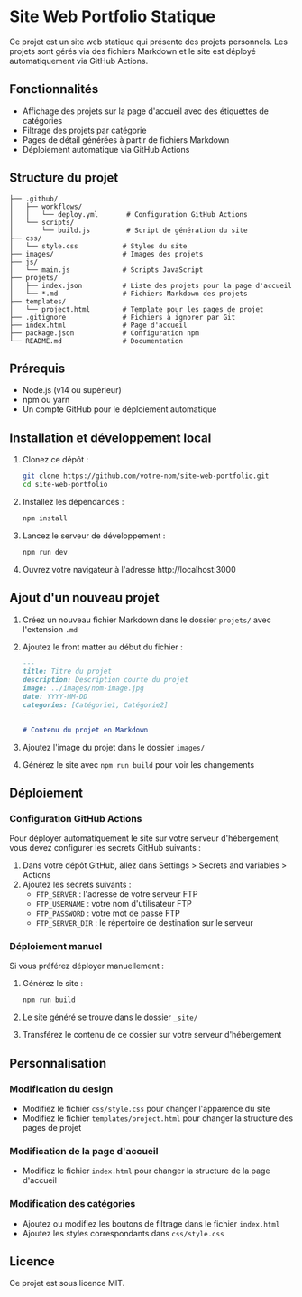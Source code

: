 # Site Web Portfolio Statique

Ce projet est un site web statique qui présente des projets personnels. Les projets sont gérés via des fichiers Markdown et le site est déployé automatiquement via GitHub Actions.

## Fonctionnalités

- Affichage des projets sur la page d'accueil avec des étiquettes de catégories
- Filtrage des projets par catégorie
- Pages de détail générées à partir de fichiers Markdown
- Déploiement automatique via GitHub Actions

## Structure du projet

```
├── .github/
│   ├── workflows/
│   │   └── deploy.yml       # Configuration GitHub Actions
│   └── scripts/
│       └── build.js         # Script de génération du site
├── css/
│   └── style.css           # Styles du site
├── images/                 # Images des projets
├── js/
│   └── main.js             # Scripts JavaScript
├── projets/
│   ├── index.json          # Liste des projets pour la page d'accueil
│   └── *.md                # Fichiers Markdown des projets
├── templates/
│   └── project.html        # Template pour les pages de projet
├── .gitignore              # Fichiers à ignorer par Git
├── index.html              # Page d'accueil
├── package.json            # Configuration npm
└── README.md               # Documentation
```

## Prérequis

- Node.js (v14 ou supérieur)
- npm ou yarn
- Un compte GitHub pour le déploiement automatique

## Installation et développement local

1. Clonez ce dépôt :
   ```bash
   git clone https://github.com/votre-nom/site-web-portfolio.git
   cd site-web-portfolio
   ```

2. Installez les dépendances :
   ```bash
   npm install
   ```

3. Lancez le serveur de développement :
   ```bash
   npm run dev
   ```

4. Ouvrez votre navigateur à l'adresse http://localhost:3000

## Ajout d'un nouveau projet

1. Créez un nouveau fichier Markdown dans le dossier `projets/` avec l'extension `.md`
2. Ajoutez le front matter au début du fichier :
   ```markdown
   ---
   title: Titre du projet
   description: Description courte du projet
   image: ../images/nom-image.jpg
   date: YYYY-MM-DD
   categories: [Catégorie1, Catégorie2]
   ---

   # Contenu du projet en Markdown
   ```

3. Ajoutez l'image du projet dans le dossier `images/`
4. Générez le site avec `npm run build` pour voir les changements

## Déploiement

### Configuration GitHub Actions

Pour déployer automatiquement le site sur votre serveur d'hébergement, vous devez configurer les secrets GitHub suivants :

1. Dans votre dépôt GitHub, allez dans Settings > Secrets and variables > Actions
2. Ajoutez les secrets suivants :
   - `FTP_SERVER` : l'adresse de votre serveur FTP
   - `FTP_USERNAME` : votre nom d'utilisateur FTP
   - `FTP_PASSWORD` : votre mot de passe FTP
   - `FTP_SERVER_DIR` : le répertoire de destination sur le serveur

### Déploiement manuel

Si vous préférez déployer manuellement :

1. Générez le site :
   ```bash
   npm run build
   ```

2. Le site généré se trouve dans le dossier `_site/`
3. Transférez le contenu de ce dossier sur votre serveur d'hébergement

## Personnalisation

### Modification du design

- Modifiez le fichier `css/style.css` pour changer l'apparence du site
- Modifiez le fichier `templates/project.html` pour changer la structure des pages de projet

### Modification de la page d'accueil

- Modifiez le fichier `index.html` pour changer la structure de la page d'accueil

### Modification des catégories

- Ajoutez ou modifiez les boutons de filtrage dans le fichier `index.html`
- Ajoutez les styles correspondants dans `css/style.css`

## Licence

Ce projet est sous licence MIT.